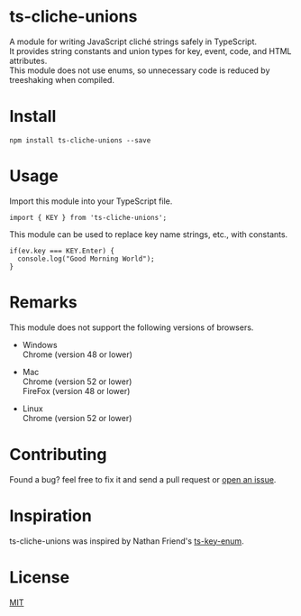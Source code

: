 # ts-cliche-unions
A module for writing JavaScript cliché strings safely in TypeScript.      
It provides string constants and union types for key, event, code, and HTML attributes.  
This module does not use enums, so unnecessary code is reduced by treeshaking when compiled.  

# Install
```
npm install ts-cliche-unions --save
```

# Usage 
Import this module into your TypeScript file.
```
import { KEY } from 'ts-cliche-unions';
```   

This module can be used to replace key name strings, etc., with constants.   
```
if(ev.key === KEY.Enter) {
  console.log("Good Morning World");
}
```  

# Remarks   
This module does not support the following versions of browsers.  

* Windows     
Chrome (version 48 or lower)     

* Mac    
Chrome (version 52 or lower)     
FireFox (version 48 or lower)     

* Linux  
Chrome (version 52 or lower)     

# Contributing
Found a bug? feel free to fix it and send a pull request or [open an issue](https://github.com/Kawaken555/ts-cliche-unions/issues).   

# Inspiration  
ts-cliche-unions was inspired by Nathan Friend's [ts-key-enum](https://gitlab.com/nfriend/ts-key-enum/-/blob/master/README.md).   

# License  
[MIT](https://github.com/Kawaken555/ts-cliche-unions/blob/main/LICENSE)